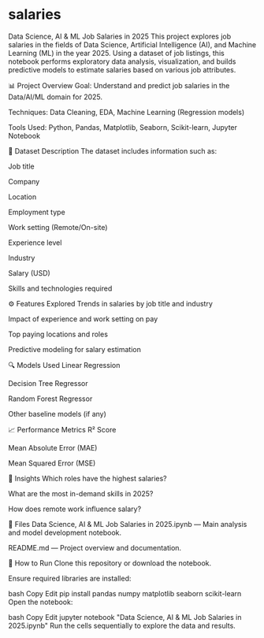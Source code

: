 # salaries
Data Science, AI & ML Job Salaries in 2025
This project explores job salaries in the fields of Data Science, Artificial Intelligence (AI), and Machine Learning (ML) in the year 2025. Using a dataset of job listings, this notebook performs exploratory data analysis, visualization, and builds predictive models to estimate salaries based on various job attributes.

📊 Project Overview
Goal: Understand and predict job salaries in the Data/AI/ML domain for 2025.

Techniques: Data Cleaning, EDA, Machine Learning (Regression models)

Tools Used: Python, Pandas, Matplotlib, Seaborn, Scikit-learn, Jupyter Notebook

🧾 Dataset Description
The dataset includes information such as:

Job title

Company

Location

Employment type

Work setting (Remote/On-site)

Experience level

Industry

Salary (USD)

Skills and technologies required

⚙️ Features Explored
Trends in salaries by job title and industry

Impact of experience and work setting on pay

Top paying locations and roles

Predictive modeling for salary estimation

🔍 Models Used
Linear Regression

Decision Tree Regressor

Random Forest Regressor

Other baseline models (if any)

📈 Performance Metrics
R² Score

Mean Absolute Error (MAE)

Mean Squared Error (MSE)

🧠 Insights
Which roles have the highest salaries?

What are the most in-demand skills in 2025?

How does remote work influence salary?

📁 Files
Data Science, AI & ML Job Salaries in 2025.ipynb — Main analysis and model development notebook.

README.md — Project overview and documentation.

🚀 How to Run
Clone this repository or download the notebook.

Ensure required libraries are installed:

bash
Copy
Edit
pip install pandas numpy matplotlib seaborn scikit-learn
Open the notebook:

bash
Copy
Edit
jupyter notebook "Data Science, AI & ML Job Salaries in 2025.ipynb"
Run the cells sequentially to explore the data and results.
